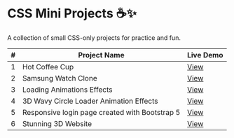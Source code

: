 # CSS Mini Projects ☕✨

A collection of small CSS-only projects for practice and fun.

| #  | Project Name           | Live Demo |
|----|------------------------|-----------|
| 1  | Hot Coffee Cup         | [View](https://startling-chebakia-be9554.netlify.app/) |
| 2  | Samsung Watch Clone    | [View](https://aquamarine-flan-c9677b.netlify.app/)    |
| 3  | Loading Animations Effects    | [View](https://extraordinary-daifuku-8073ea.netlify.app/) |
| 4 | 3D Wavy Circle Loader Animation Effects   | [View](https://glistening-kangaroo-4deae7.netlify.app/)|
| 5 | Responsive login page created with Bootstrap 5   | [View](https://regal-mermaid-5b53d9.netlify.app/)|
| 6 | Stunning 3D Website  | [View](https://unrivaled-bonbon-7b4786.netlify.app/)|




